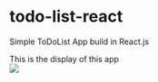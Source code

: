 # todo-list-react

Simple ToDoList App build in React.js

This is the display of this app <br>
![](todo-list-react.gif)
